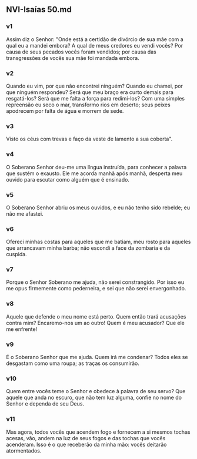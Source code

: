 ## NVI-Isaías 50.md
### v1
 Assim diz o Senhor: "Onde está a certidão de divórcio de sua mãe com a qual eu a mandei embora? A qual de meus credores eu vendi vocês? Por causa de seus pecados vocês foram vendidos; por causa das transgressões de vocês sua mãe foi mandada embora.
### v2
 Quando eu vim, por que não encontrei ninguém? Quando eu chamei, por que ninguém respondeu? Será que meu braço era curto demais para resgatá-los? Será que me falta a força para redimi-los? Com uma simples repreensão eu seco o mar, transformo rios em deserto; seus peixes apodrecem por falta de água e morrem de sede.
### v3
 Visto os céus com trevas e faço da veste de lamento a sua coberta".  
### v4
 O Soberano Senhor deu-me uma língua instruída, para conhecer a palavra que sustém o exausto. Ele me acorda manhã após manhã, desperta meu ouvido para escutar como alguém que é ensinado.
### v5
 O Soberano Senhor abriu os meus ouvidos, e eu não tenho sido rebelde; eu não me afastei.
### v6
 Ofereci minhas costas para aqueles que me batiam, meu rosto para aqueles que arrancavam minha barba; não escondi a face da zombaria e da cuspida.
### v7
 Porque o Senhor Soberano me ajuda, não serei constrangido. Por isso eu me opus firmemente como pederneira, e sei que não serei envergonhado.
### v8
 Aquele que defende o meu nome está perto. Quem então trará acusações contra mim? Encaremo-nos um ao outro! Quem é meu acusador? Que ele me enfrente!
### v9
 É o Soberano Senhor que me ajuda. Quem irá me condenar? Todos eles se desgastam como uma roupa; as traças os consumirão.
### v10
 Quem entre vocês teme o Senhor e obedece à palavra de seu servo? Que aquele que anda no escuro, que não tem luz alguma, confie no nome do Senhor e dependa de seu Deus.
### v11
 Mas agora, todos vocês que acendem fogo e fornecem a si mesmos tochas acesas, vão, andem na luz de seus fogos e das tochas que vocês acenderam. Isso é o que receberão da minha mão: vocês deitarão atormentados.
